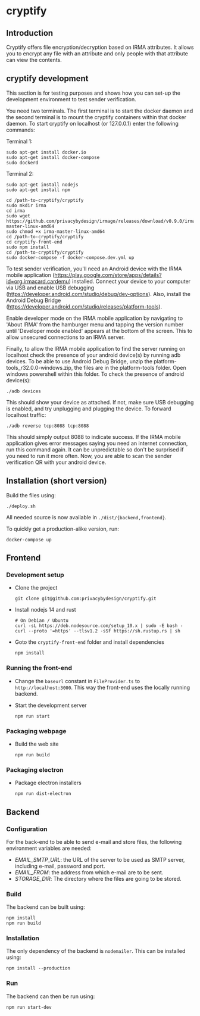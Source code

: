 # cryptify

## Introduction

Cryptify offers file encryption/decryption based on IRMA attributes. It allows you to encrypt any file
with an attribute and only people with that attribute can view the contents.

## cryptify development 

This section is for testing purposes and shows how you can set-up the development environment to test sender verification.

You need two terminals. The first terminal is to start the docker daemon and the second terminal is to mount
the cryptify containers within that docker daemon. To start cryptify on localhost (or 127.0.0.1) enter the following
commands:

Terminal 1:
```
sudo apt-get install docker.io
sudo apt-get install docker-compose
sudo dockerd
```

Terminal 2:
```
sudo apt-get install nodejs
sudo apt-get install npm

cd /path-to-cryptify/cryptify
sudo mkdir irma 
cd irma
sudo wget https://github.com/privacybydesign/irmago/releases/download/v0.9.0/irma-master-linux-amd64
sudo chmod +x irma-master-linux-amd64
cd /path-to-cryptify/cryptify
cd cryptify-front-end
sudo npm install
cd /path-to-cryptify/cryptify
sudo docker-compose -f docker-compose.dev.yml up
```

To test sender verification, you'll need an Android device with the IRMA mobile application (https://play.google.com/store/apps/details?id=org.irmacard.cardemu) installed.
Connect your device to your computer via USB and enable USB debugging (https://developer.android.com/studio/debug/dev-options). 
Also, install the Android Debug Bridge (https://developer.android.com/studio/releases/platform-tools).

Enable developer mode on the IRMA mobile application by navigating to 'About IRMA' from the hamburger menu and tapping the version number until 'Developer mode enabled'
appears at the bottom of the screen. This to allow unsecured connections to an IRMA server. 

Finally, to allow the IRMA mobile application to find the server running on localhost check the presence of your android device(s) by running adb devices.
To be able to use Android Debug Bridge, unzip the platform-tools_r32.0.0-windows.zip, the files are in the platform-tools folder. Open windows powershell within
this folder. To check the presence of android device(s):

```
./adb devices
```

This should show your device as attached. If not, make sure USB debugging is enabled, and try unplugging and plugging the device.
To forward localhost traffic:

```
./adb reverse tcp:8088 tcp:8088
```

This should simply output 8088 to indicate success. If the IRMA mobile application gives error messages saying you need an internet
connection, run this command again. It can be unpredictable so don't be surprised if you need to run it more often. Now, you are able to scan the
sender verification QR with your android device.

## Installation (short version)

Build the files using:
```
./deploy.sh
```

All needed source is now available in `./dist/{backend,frontend}`.

To quickly get a production-alike version, run:
```
docker-compose up
```

## Frontend

### Development setup

* Clone the project 

      git clone git@github.com:privacybydesign/cryptify.git

* Install nodejs 14 and rust

      # On Debian / Ubuntu
      curl -sL https://deb.nodesource.com/setup_10.x | sudo -E bash -
      curl --proto '=https' --tlsv1.2 -sSf https://sh.rustup.rs | sh

* Goto the `cryptify-front-end` folder and install dependencies

      npm install

### Running the front-end

* Change the `baseurl` constant in `FileProvider.ts` to `http://localhost:3000`.
  This way the front-end uses the locally running backend.

* Start the development server

      npm run start

### Packaging webpage

* Build the web site

      npm run build

### Packaging electron

* Package electron installers

      npm run dist-electron

## Backend

### Configuration

For the back-end to be able to send e-mail and store files, the following environment variables are needed:

* *EMAIL_SMTP_URL*: the URL of the server to be used as SMTP server, including e-mail, password and port.
* *EMAIL_FROM*: the address from which e-mail are to be sent.
* *STORAGE_DIR*: The directory where the files are going to be stored. 

### Build

The backend can be built using:
```
npm install
npm run build
```

### Installation

The only dependency of the backend is `nodemailer`. This can be installed using:
```
npm install --production
```

### Run
The backend can then be run using:

```
npm run start-dev
```
